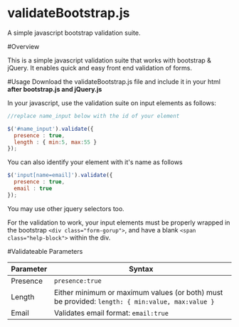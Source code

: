 # validateBootstrap.js
A simple javascript bootstrap validation suite.

#Overview

This is a simple javascript validation suite that works with bootstrap & jQuery. It enables quick and easy front end validation of forms.

#Usage
Download the validateBootstrap.js file and include it in your html __after bootstrap.js and jQuery.js__

In your javascript, use the validation suite on input elements as follows:
```javascript
//replace name_input below with the id of your element

$('#name_input').validate({
  presence : true,
  length : { min:5, max:55 }
});
```

You can also identify your element with it's name as follows
```javascript
$('input[name=email]').validate({
  presence : true,
  email : true
});
```
</pre>
You may use other jquery selectors too.

For the validation  to work, your input elements must be properly wrapped in the bootstrap `<div class="form-gorup">`, and have a blank `<span class="help-block">` within the div.

#Validateable Parameters

| Parameter | Syntax|
|-------|-------|
| Presence  | `presence:true`|
| Length | Either minimum or maximum values (or both) must be provided: `length: { min:value, max:value }` |
| Email | Validates email format: `email:true` |

